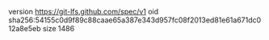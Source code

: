 version https://git-lfs.github.com/spec/v1
oid sha256:54155c0d9f89c88caae65a387e343d957fc08f2013ed81e61a671dc012a8e5eb
size 1486
